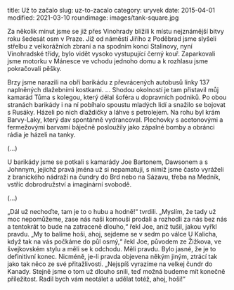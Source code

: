 title: Už to začalo
slug: uz-to-zacalo
category: uryvek
date: 2015-04-01
modified: 2021-03-10
roundimage: images/tank-square.jpg


Za několik minut jsme se již přes Vinohrady blížili k místu nejznámější bitvy roku šedesát osm v Praze. Již od náměstí Jiřího z Poděbrad jsme slyšeli střelbu z velkorážních zbraní a na spodním konci Stalinovy, nyní Vinohradské třídy, bylo vidět vysoko vystupující černý kouř. Zaparkovali jsme motorku v Mánesce ve vchodu jednoho domu a k  rozhlasu jsme pokračovali pěšky.

Brzy jsme narazili na obří barikádu z převrácených autobusů linky 137 naplněných dlažebními kostkami. ... Shodou okolností je tam přistavil můj kamarád Tůma s kolegou, který dělal šoféra u dopravních podniků. Po obou stranách barikády i na ní pobíhalo spoustu mladých lidí a snažilo se bojovat s Rusáky. Házeli po nich dlaždičky a láhve s petrolejem. Na rohu byl krám Barvy-Laky, který dav spontánně vydrancoval. Plechovky s acetonovými a fermežovými barvami báječně posloužily jako zápalné bomby a obránci rádia je házeli na tanky.

(...)

U barikády jsme se potkali s kamarády Joe Bartonem, Dawsonem a s Johnnym, jejichž pravá jména už si nepamatuji, s nimiž jsme často vyráželi z branického nádraží na čundry do Brd nebo na Sázavu, třeba na Medník, vstříc dobrodružství a imaginární svobodě.

(...)

„Dál už nechoďte, tam je to o hubu a hodně!“ tvrdili. „Myslím, že tady už moc nepomůžeme, zase nás naši komouši prodali a rozhodli za nás bez nás a tentokrát to bude na zatraceně dlouho,“ řekl Joe, aniž tušil, jakou vyřkl pravdu. „My to balíme hoši, ahoj, sejdeme se v sedm po válce U Kalicha, když tak na vás počkáme do půl osmý,“ řekl Joe, původem ze Žižkova, ve švejkovském stylu a měli se k odchodu. Měli pravdu. Bylo jasné, že je to definitivní konec. Nicméně, je-li pravda objevena někým jiným, ztrácí tak jako tak něco ze své přitažlivosti. „Nejspíš vyrazíme na velkej čundr do Kanady. Stejně jsme o tom už dlouho snili, teď možná budeme mít konečně příležitost. Radil bych vám neotálet a udělat totéž, ahoj, hoši!“
